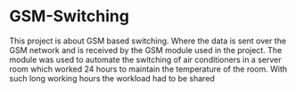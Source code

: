 # GSM-Switching
This project is about GSM based switching. Where the data is sent over the GSM network and is received by the GSM module used in the project. The module was used to automate the switching of air conditioners in a server room which worked 24 hours to maintain the temperature of the room. With such long working hours the workload had to be shared
